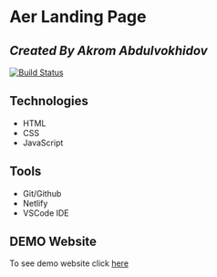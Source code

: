# Aer Landing Page
## _Created By Akrom Abdulvokhidov_
[![Build Status](https://travis-ci.org/joemccann/dillinger.svg?branch=master)](https://travis-ci.org/joemccann/dillinger)

## Technologies

- HTML
- CSS 
- JavaScript

## Tools 

- Git/Github
- Netlify
- VSCode IDE

## DEMO Website 
To see demo website click [here](https://aer-landing-page.netlify.app/)

